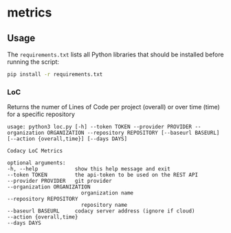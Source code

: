 # metrics



## Usage

The `requirements.txt` lists all Python libraries that should be installed before running the script:

```bash
pip install -r requirements.txt
```


### LoC
Returns the numer of Lines of Code per project (overall) or over time (time) for a specific repository

    usage: python3 loc.py [-h] --token TOKEN --provider PROVIDER --organization ORGANIZATION --repository REPOSITORY [--baseurl BASEURL] [--action {overall,time}] [--days DAYS]

    Codacy LoC Metrics

    optional arguments:
    -h, --help            show this help message and exit
    --token TOKEN         the api-token to be used on the REST API
    --provider PROVIDER   git provider
    --organization ORGANIZATION
                            organization name
    --repository REPOSITORY
                            repository name
    --baseurl BASEURL     codacy server address (ignore if cloud)
    --action {overall,time}
    --days DAYS